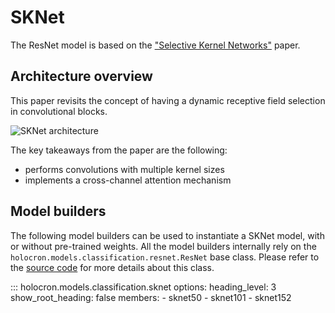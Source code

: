 # SKNet

The ResNet model is based on the ["Selective Kernel Networks"](https://arxiv.org/pdf/1903.06586.pdf) paper.

## Architecture overview

This paper revisits the concept of having a dynamic receptive field selection in convolutional blocks.

![SKNet architecture](https://github.com/frgfm/Holocron/releases/download/v0.2.1/skconv.png)

The key takeaways from the paper are the following:

- performs convolutions with multiple kernel sizes
- implements a cross-channel attention mechanism


## Model builders

The following model builders can be used to instantiate a SKNet model, with or
without pre-trained weights. All the model builders internally rely on the
`holocron.models.classification.resnet.ResNet` base class. Please refer to the [source
code](https://github.com/frgfm/Holocron/blob/main/holocron/models/classification/sknet.py) for
more details about this class.

::: holocron.models.classification.sknet
    options:
        heading_level: 3
        show_root_heading: false
        members:
            - sknet50
            - sknet101
            - sknet152
